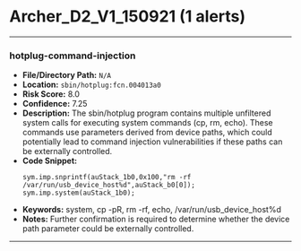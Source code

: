 # Archer_D2_V1_150921 (1 alerts)

---

### hotplug-command-injection

- **File/Directory Path:** `N/A`
- **Location:** `sbin/hotplug:fcn.004013a0`
- **Risk Score:** 8.0
- **Confidence:** 7.25
- **Description:** The sbin/hotplug program contains multiple unfiltered system calls for executing system commands (cp, rm, echo). These commands use parameters derived from device paths, which could potentially lead to command injection vulnerabilities if these paths can be externally controlled.
- **Code Snippet:**
  ```
  sym.imp.snprintf(auStack_1b0,0x100,"rm -rf /var/run/usb_device_host%d",auStack_b0[0]);
  sym.imp.system(auStack_1b0);
  ```
- **Keywords:** system, cp -pR, rm -rf, echo, /var/run/usb_device_host%d
- **Notes:** Further confirmation is required to determine whether the device path parameter could be externally controlled.

---
